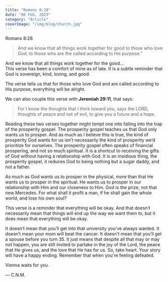 ```yaml
---
title: "Romans 8:28"
date: "06 Feb, 2023"
category: "Article"
coverImage: "/img/blog/church.jpg"
---
```


Romans 8:28

> And we know that all things work together for good to those who love God, to those who are the called according to His purpose.”

And we know that all things work together for the good…  
This verse has been a comfort of mine as of late. It is a subtle reminder that God is sovereign, kind, loving, and good.

The verse tells us that for those who love God and are called according to His purpose, everything will be alright.

We can also couple this verse with **Jeremiah 29:11**, that says:

> For I know the thoughts that I think toward you, says the LORD, thoughts of peace and not of evil, to give you a future and a hope.

Reading these two verses together might tempt one into falling into the trap of the prosperity gospel. The prosperity gospel teaches us that God only wants us to prosper. And as much as I believe this is true, the kind of prosperity God wants for us isn’t necessarily the kind of prosperity we’d prioritize for ourselves. The prosperity gospel often speaks of financial prospering, and not so much spiritual. It is a shortcut to receiving the gifts of God without having a relationship with God. It is an insidious thing, the prosperity gospel, it reduces God to being nothing but a sugar daddy, and not a father.

As much as God wants us to prosper in the physical, more than that He wants us to prosper in the spiritual. He wants us to prosper in our relationship with Him and our closeness to Him. God is the prize, not that new Mercedes. For what shall it profit a man, if he shall gain the whole world, and lose his own soul?

This verse is a reminder that everything will be okay. And that doesn’t necessarily mean that things will end up the way we want them to, but it does mean that everything will be okay.

It doesn’t mean that you’ll get into that university you’ve always wanted. It doesn’t mean your mom will beat the cancer. It doesn’t mean that you’ll get a spouse before you turn 35. It just means that despite all that may or may not happen, you are still invited to partake in the joy of the Lord, the peace that He gives us, and the love that He has for us. So, take heart. Your story will have a happy ending. Remember that when you're feeling defeated.

Vienna waits for you.

— C.N.M.
